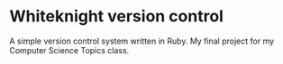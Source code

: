 Whiteknight version control
=============

A simple version control system written in Ruby. My final project for my Computer Science Topics class.
